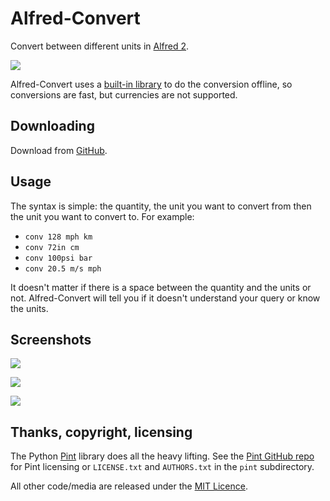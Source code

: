 # Alfred-Convert #

Convert between different units in [Alfred 2](http://www.alfredapp.com/).

![](https://raw.github.com/deanishe/alfred-convert/master/screenshot1.png "")

Alfred-Convert uses a [built-in library](http://pint.readthedocs.org/en/latest/index.html) to do the conversion offline, so conversions are fast, but currencies are not supported.

## Downloading ##

Download from [GitHub](https://github.com/deanishe/alfred-convert/blob/master/Convert.alfredworkflow?raw=true).

## Usage ##

The syntax is simple: the quantity, the unit you want to convert from then the unit you want to convert to. For example:

- `conv 128 mph km`
- `conv 72in cm`
- `conv 100psi bar`
- `conv 20.5 m/s mph`

It doesn't matter if there is a space between the quantity and the units or not. Alfred-Convert will tell you if it doesn't understand your query or know the units.

## Screenshots ##

![](https://raw.github.com/deanishe/alfred-convert/master/screenshot1.png "")

![](https://raw.github.com/deanishe/alfred-convert/master/screenshot2.png "")

![](https://raw.github.com/deanishe/alfred-convert/master/screenshot3.png "")

## Thanks, copyright, licensing ##

The Python [Pint](http://pint.readthedocs.org/en/latest/index.html) library does all the heavy lifting. See the [Pint GitHub repo](https://github.com/hgrecco/pint) for Pint licensing or `LICENSE.txt` and `AUTHORS.txt` in the `pint` subdirectory.

All other code/media are released under the [MIT Licence](http://opensource.org/licenses/MIT).
